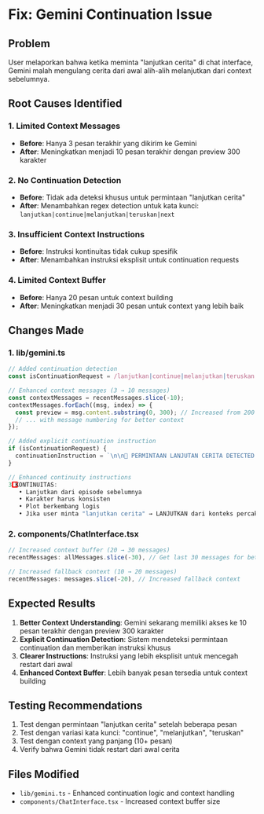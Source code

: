 # Fix: Gemini Continuation Issue

## Problem
User melaporkan bahwa ketika meminta "lanjutkan cerita" di chat interface, Gemini malah mengulang cerita dari awal alih-alih melanjutkan dari context sebelumnya.

## Root Causes Identified

### 1. **Limited Context Messages**
- **Before**: Hanya 3 pesan terakhir yang dikirim ke Gemini
- **After**: Meningkatkan menjadi 10 pesan terakhir dengan preview 300 karakter

### 2. **No Continuation Detection**
- **Before**: Tidak ada deteksi khusus untuk permintaan "lanjutkan cerita"
- **After**: Menambahkan regex detection untuk kata kunci: `lanjutkan|continue|melanjutkan|teruskan|next`

### 3. **Insufficient Context Instructions**
- **Before**: Instruksi kontinuitas tidak cukup spesifik
- **After**: Menambahkan instruksi eksplisit untuk continuation requests

### 4. **Limited Context Buffer**
- **Before**: Hanya 20 pesan untuk context building
- **After**: Meningkatkan menjadi 30 pesan untuk context yang lebih baik

## Changes Made

### 1. **lib/gemini.ts**
```typescript
// Added continuation detection
const isContinuationRequest = /lanjutkan|continue|melanjutkan|teruskan|next/i.test(userMessage);

// Enhanced context messages (3 → 10 messages)
const contextMessages = recentMessages.slice(-10);
contextMessages.forEach((msg, index) => {
  const preview = msg.content.substring(0, 300); // Increased from 200 to 300
  // ... with message numbering for better context
});

// Added explicit continuation instruction
if (isContinuationRequest) {
  continuationInstruction = `\n\n🚨 PERMINTAAN LANJUTAN CERITA DETECTED!\nWAJIB: Lanjutkan cerita dari konteks percakapan yang sudah ada. JANGAN mulai dari awal cerita atau episode baru!`;
}

// Enhanced continuity instructions
3️⃣ KONTINUITAS:
   • Lanjutkan dari episode sebelumnya
   • Karakter harus konsisten
   • Plot berkembang logis
   • Jika user minta "lanjutkan cerita" → LANJUTKAN dari konteks percakapan, JANGAN mulai dari awal
```

### 2. **components/ChatInterface.tsx**
```typescript
// Increased context buffer (20 → 30 messages)
recentMessages: allMessages.slice(-30), // Get last 30 messages for better context

// Increased fallback context (10 → 20 messages)
recentMessages: messages.slice(-20), // Increased fallback context
```

## Expected Results

1. **Better Context Understanding**: Gemini sekarang memiliki akses ke 10 pesan terakhir dengan preview 300 karakter
2. **Explicit Continuation Detection**: Sistem mendeteksi permintaan continuation dan memberikan instruksi khusus
3. **Clearer Instructions**: Instruksi yang lebih eksplisit untuk mencegah restart dari awal
4. **Enhanced Context Buffer**: Lebih banyak pesan tersedia untuk context building

## Testing Recommendations

1. Test dengan permintaan "lanjutkan cerita" setelah beberapa pesan
2. Test dengan variasi kata kunci: "continue", "melanjutkan", "teruskan"
3. Test dengan context yang panjang (10+ pesan)
4. Verify bahwa Gemini tidak restart dari awal cerita

## Files Modified
- `lib/gemini.ts` - Enhanced continuation logic and context handling
- `components/ChatInterface.tsx` - Increased context buffer size
